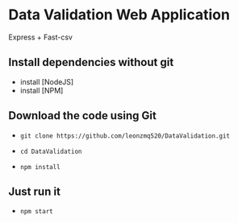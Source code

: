 Data Validation Web Application
===============================
Express  + Fast-csv

## Install dependencies without git
+ install [NodeJS]
+ install [NPM]

## Download the code using Git
+ `git clone https://github.com/leonzmq520/DataValidation.git`
+ `cd DataValidation`

+ `npm install`

## Just run it
+ `npm start`